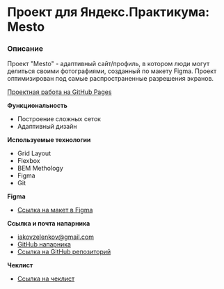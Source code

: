 # Проект для Яндекс.Практикума: Mesto

### Описание
  Проект "Mesto" - адаптивный сайт/профиль, в котором люди могут делиться своими фотографиями, созданный по макету Figma. Проект оптимизирован под самые распространенные разрешения экранов. 

  [Проектная работа на GitHub Pages](https://vlad-kazzz.github.io/mesto-project/)

**Функциональность**

* Построение сложных сеток
* Адаптивный дизайн

**Используемые технологии**

* Grid Layout
* Flexbox
* BEM Methology
* Figma
* Git

**Figma**

* [Ссылка на макет в Figma](https://www.figma.com/file/2cn9N9jSkmxD84oJik7xL7/JavaScript.-Sprint-4?node-id=28212%3A212)

**Ссылка и почта напарника**

* iakovzelenkov@gmail.com
* [GitHub напарника](https://github.com/IakovZelenkov)
* [Ссылка на GitHub репозиторий](https://github.com/IakovZelenkov/mesto-project/tree/feat/mesto-update)

**Чеклист**

* [Ссылка на чеклист](https://code.s3.yandex.net/web-developer/checklists-pdf/web-plus/checklist-3.pdf)


